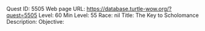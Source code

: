 Quest ID: 5505
Web page URL: https://database.turtle-wow.org/?quest=5505
Level: 60
Min Level: 55
Race: nil
Title: The Key to Scholomance
Description: 
Objective: 
